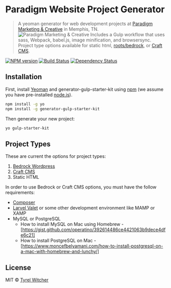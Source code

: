 # Paradigm Website Project Generator
> A yeoman generator for web development projects at [Paradigm Marketing & Creative](https://2dimes.com) in Memphis, TN. 
> ![Paradigm Marketing & Creative](https://rawgithub.com/2dimes/generator-paradigm/master/paradigm-logo.svg)
> Includes a Gulp workflow that uses sass, Webpack, babel.js, image minification, and browsersync. Project type options available for static html, [roots/bedrock](https://roots.io/bedrock/), or [Craft CMS](https://craftcms.com/docs/3.x/).

[![NPM version][npm-image]][npm-url] [![Build Status][travis-image]][travis-url] [![Dependency Status][daviddm-image]][daviddm-url]

## Installation

First, install [Yeoman](http://yeoman.io) and generator-gulp-starter-kit using [npm](https://www.npmjs.com/) (we assume you have pre-installed [node.js](https://nodejs.org/)).

```bash
npm install -g yo
npm install -g generator-gulp-starter-kit
```

Then generate your new project:

```bash
yo gulp-starter-kit
```

## Project Types
These are current the options for project types:
1. [Bedrock Wordpress](https://roots.io/bedrock/)
2. [Craft CMS](https://craftcms.com/docs/3.x/)
3. Static HTML

In order to use Bedrock or Craft CMS options, you must have the follow requirements:
* [Composer](https://getcomposer.org/)
* [Larvel Valet](https://laravel.com/docs/8.x/valet) or some other development environment like MAMP or XAMP
* MySQL or PostgreSQL
  - How to install MySQL on Mac using Homebrew - [https://gist.github.com/operatino/392614486ce4421063b9dece4dfe6c21]
  - How to install PostgreSQL on Mac - [https://www.moncefbelyamani.com/how-to-install-postgresql-on-a-mac-with-homebrew-and-lunchy/]


## License

MIT © [Tyrel Witcher](tyrelwitcher.com)


[npm-image]: https://badge.fury.io/js/generator-paradigm.svg
[npm-url]: https://npmjs.org/package/generator-paradigm
[travis-image]: https://travis-ci.com/twitcher07/generator-paradigm.svg?branch=master
[travis-url]: https://travis-ci.com/twitcher07/generator-paradigm
[daviddm-image]: https://david-dm.org/twitcher07/generator-paradigm.svg?theme=shields.io
[daviddm-url]: https://david-dm.org/twitcher07/generator-paradigm
